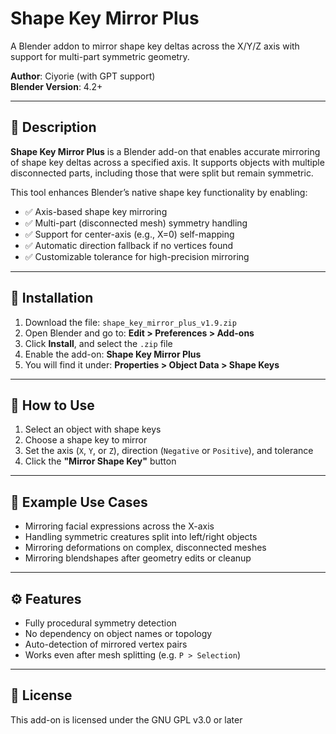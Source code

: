 # Shape Key Mirror Plus

A Blender addon to mirror shape key deltas across the X/Y/Z axis with support for multi-part symmetric geometry.

**Author**: Ciyorie (with GPT support)  
**Blender Version**: 4.2+  

---

## 🧩 Description

**Shape Key Mirror Plus** is a Blender add-on that enables accurate mirroring of shape key deltas across a specified axis. It supports objects with multiple disconnected parts, including those that were split but remain symmetric.

This tool enhances Blender’s native shape key functionality by enabling:

- ✅ Axis-based shape key mirroring
- ✅ Multi-part (disconnected mesh) symmetry handling
- ✅ Support for center-axis (e.g., X=0) self-mapping
- ✅ Automatic direction fallback if no vertices found
- ✅ Customizable tolerance for high-precision mirroring

---

## 🔧 Installation

1. Download the file: `shape_key_mirror_plus_v1.9.zip`
2. Open Blender and go to: **Edit > Preferences > Add-ons**
3. Click **Install**, and select the `.zip` file
4. Enable the add-on: **Shape Key Mirror Plus**
5. You will find it under: **Properties > Object Data > Shape Keys**

---

## 🚀 How to Use

1. Select an object with shape keys
2. Choose a shape key to mirror
3. Set the axis (`X`, `Y`, or `Z`), direction (`Negative` or `Positive`), and tolerance
4. Click the **"Mirror Shape Key"** button

---

## 🎯 Example Use Cases

- Mirroring facial expressions across the X-axis
- Handling symmetric creatures split into left/right objects
- Mirroring deformations on complex, disconnected meshes
- Mirroring blendshapes after geometry edits or cleanup

---

## ⚙️ Features

- Fully procedural symmetry detection
- No dependency on object names or topology
- Auto-detection of mirrored vertex pairs
- Works even after mesh splitting (e.g. `P > Selection`)

---

## 🪪 License

This add-on is licensed under the GNU GPL v3.0 or later
